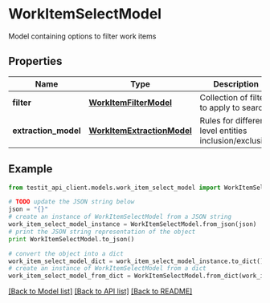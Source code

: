 # WorkItemSelectModel

Model containing options to filter work items

## Properties
Name | Type | Description | Notes
------------ | ------------- | ------------- | -------------
**filter** | [**WorkItemFilterModel**](WorkItemFilterModel.md) | Collection of filters to apply to search | 
**extraction_model** | [**WorkItemExtractionModel**](WorkItemExtractionModel.md) | Rules for different level entities inclusion/exclusion | [optional] 

## Example

```python
from testit_api_client.models.work_item_select_model import WorkItemSelectModel

# TODO update the JSON string below
json = "{}"
# create an instance of WorkItemSelectModel from a JSON string
work_item_select_model_instance = WorkItemSelectModel.from_json(json)
# print the JSON string representation of the object
print WorkItemSelectModel.to_json()

# convert the object into a dict
work_item_select_model_dict = work_item_select_model_instance.to_dict()
# create an instance of WorkItemSelectModel from a dict
work_item_select_model_from_dict = WorkItemSelectModel.from_dict(work_item_select_model_dict)
```
[[Back to Model list]](../README.md#documentation-for-models) [[Back to API list]](../README.md#documentation-for-api-endpoints) [[Back to README]](../README.md)


